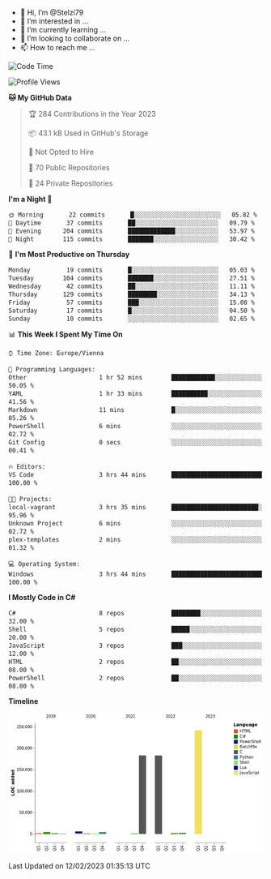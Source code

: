 - 👋 Hi, I’m @Stelzi79
- 👀 I’m interested in ...
- 🌱 I’m currently learning ...
- 💞️ I’m looking to collaborate on ...
- 📫 How to reach me ...

<!--START_SECTION:waka-->
![Code Time](http://img.shields.io/badge/Code%20Time-829%20hrs%2020%20mins-blue)

![Profile Views](http://img.shields.io/badge/Profile%20Views-22-blue)

**🐱 My GitHub Data** 

> 🏆 284 Contributions in the Year 2023
 > 
> 📦 43.1 kB Used in GitHub's Storage 
 > 
> 🚫 Not Opted to Hire
 > 
> 📜 70 Public Repositories 
 > 
> 🔑 24 Private Repositories  
 > 
**I'm a Night 🦉** 

```text
🌞 Morning       22 commits       █░░░░░░░░░░░░░░░░░░░░░░░░   05.82 % 
🌆 Daytime       37 commits       ██░░░░░░░░░░░░░░░░░░░░░░░   09.79 % 
🌃 Evening      204 commits       █████████████░░░░░░░░░░░░   53.97 % 
🌙 Night        115 commits       ███████░░░░░░░░░░░░░░░░░░   30.42 % 

```
📅 **I'm Most Productive on Thursday** 

```text
Monday          19 commits       █░░░░░░░░░░░░░░░░░░░░░░░░   05.03 % 
Tuesday        104 commits       ███████░░░░░░░░░░░░░░░░░░   27.51 % 
Wednesday       42 commits       ██░░░░░░░░░░░░░░░░░░░░░░░   11.11 % 
Thursday       129 commits       ████████░░░░░░░░░░░░░░░░░   34.13 % 
Friday          57 commits       ███░░░░░░░░░░░░░░░░░░░░░░   15.08 % 
Saturday        17 commits       █░░░░░░░░░░░░░░░░░░░░░░░░   04.50 % 
Sunday          10 commits       ░░░░░░░░░░░░░░░░░░░░░░░░░   02.65 % 

```


📊 **This Week I Spent My Time On** 

```text
⌚︎ Time Zone: Europe/Vienna

💬 Programming Languages: 
Other                    1 hr 52 mins        ████████████░░░░░░░░░░░░░   50.05 % 
YAML                     1 hr 33 mins        ██████████░░░░░░░░░░░░░░░   41.56 % 
Markdown                 11 mins             █░░░░░░░░░░░░░░░░░░░░░░░░   05.26 % 
PowerShell               6 mins              ░░░░░░░░░░░░░░░░░░░░░░░░░   02.72 % 
Git Config               0 secs              ░░░░░░░░░░░░░░░░░░░░░░░░░   00.41 % 

🔥 Editors: 
VS Code                  3 hrs 44 mins       █████████████████████████   100.00 % 

🐱‍💻 Projects: 
local-vagrant            3 hrs 35 mins       ████████████████████████░   95.96 % 
Unknown Project          6 mins              ░░░░░░░░░░░░░░░░░░░░░░░░░   02.72 % 
plex-templates           2 mins              ░░░░░░░░░░░░░░░░░░░░░░░░░   01.32 % 

💻 Operating System: 
Windows                  3 hrs 44 mins       █████████████████████████   100.00 % 

```

**I Mostly Code in C#** 

```text
C#                       8 repos             ████████░░░░░░░░░░░░░░░░░   32.00 % 
Shell                    5 repos             █████░░░░░░░░░░░░░░░░░░░░   20.00 % 
JavaScript               3 repos             ███░░░░░░░░░░░░░░░░░░░░░░   12.00 % 
HTML                     2 repos             ██░░░░░░░░░░░░░░░░░░░░░░░   08.00 % 
PowerShell               2 repos             ██░░░░░░░░░░░░░░░░░░░░░░░   08.00 % 

```


**Timeline**

![Chart not found](https://raw.githubusercontent.com/Stelzi79/Stelzi79/main/charts/bar_graph.png) 


 Last Updated on 12/02/2023 01:35:13 UTC
<!--END_SECTION:waka-->

<!---
Stelzi79/Stelzi79 is a ✨ special ✨ repository because its `README.md` (this file) appears on your GitHub profile.
You can click the Preview link to take a look at your changes.
--->
